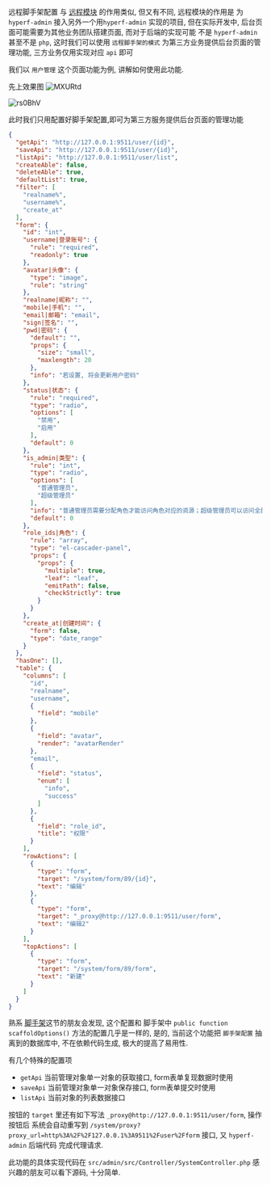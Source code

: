远程脚手架配置 与 [远程模块](https://hyperf-admin.github.io/hyperf-admin/#/backend/remote_module) 的作用类似, 但又有不同, 远程模块的作用是 为 `hyperf-admin` 接入另外一个用`hyperf-admin` 实现的项目, 但在实际开发中, 后台页面可能需要为其他业务团队搭建页面, 而对于后端的实现可能 不是 `hyperf-admin` 甚至不是 `php`, 这时我们可以使用 `远程脚手架的模式` 为第三方业务提供后台页面的管理功能, 三方业务仅用实现对应 `api` 即可

我们以 `用户管理` 这个页面功能为例, 讲解如何使用此功能.

先上效果图
![MXURtd](https://gitee.com/daodao97/asset/raw/master/uPic/MXURtd.png)

![rs0BhV](https://gitee.com/daodao97/asset/raw/master/uPic/rs0BhV.png)

此时我们只用配置好脚手架配置,即可为第三方服务提供后台页面的管理功能
```json
{
  "getApi": "http://127.0.0.1:9511/user/{id}",
  "saveApi": "http://127.0.0.1:9511/user/{id}",
  "listApi": "http://127.0.0.1:9511/user/list",
  "createAble": false,
  "deleteAble": true,
  "defaultList": true,
  "filter": [
    "realname%",
    "username%",
    "create_at"
  ],
  "form": {
    "id": "int",
    "username|登录账号": {
      "rule": "required",
      "readonly": true
    },
    "avatar|头像": {
      "type": "image",
      "rule": "string"
    },
    "realname|昵称": "",
    "mobile|手机": "",
    "email|邮箱": "email",
    "sign|签名": "",
    "pwd|密码": {
      "default": "",
      "props": {
        "size": "small",
        "maxlength": 20
      },
      "info": "若设置, 将会更新用户密码"
    },
    "status|状态": {
      "rule": "required",
      "type": "radio",
      "options": [
        "禁用",
        "启用"
      ],
      "default": 0
    },
    "is_admin|类型": {
      "rule": "int",
      "type": "radio",
      "options": [
        "普通管理员",
        "超级管理员"
      ],
      "info": "普通管理员需要分配角色才能访问角色对应的资源；超级管理员可以访问全部资源",
      "default": 0
    },
    "role_ids|角色": {
      "rule": "array",
      "type": "el-cascader-panel",
      "props": {
        "props": {
          "multiple": true,
          "leaf": "leaf",
          "emitPath": false,
          "checkStrictly": true
        }
      }
    },
    "create_at|创建时间": {
      "form": false,
      "type": "date_range"
    }
  },
  "hasOne": [],
  "table": {
    "columns": [
      "id",
      "realname",
      "username",
      {
        "field": "mobile"
      },
      {
        "field": "avatar",
        "render": "avatarRender"
      },
      "email",
      {
        "field": "status",
        "enum": [
          "info",
          "success"
        ]
      },
      {
        "field": "role_id",
        "title": "权限"
      }
    ],
    "rowActions": [
      {
        "type": "form",
        "target": "/system/form/89/{id}",
        "text": "编辑"
      },
      {
        "type": "form",
        "target": "_proxy@http://127.0.0.1:9511/user/form",
        "text": "编辑2"
      }
    ],
    "topActions": [
      {
        "type": "form",
        "target": "/system/form/89/form",
        "text": "新建"
      }
    ]
  }
}
```

熟系 [脚手架](https://hyperf-admin.github.io/hyperf-admin/#/backend/scaffold)这节的朋友会发现, 这个配置和 脚手架中 `public function scaffoldOptions()` 方法的配置几乎是一样的, 是的, 当前这个功能把 `脚手架配置` 抽离到的数据库中, 不在依赖代码生成, 极大的提高了易用性. 

有几个特殊的配置项
- `getApi` 当前管理对象单一对象的获取接口, form表单复现数据时使用
- `saveApi` 当前管理对象单一对象保存接口, form表单提交时使用
- `listApi` 当前对象的列表数据接口

按钮的 `target` 里还有如下写法 `_proxy@http://127.0.0.1:9511/user/form`, 操作按钮后 系统会自动重写到 `/system/proxy?proxy_url=http%3A%2F%2F127.0.0.1%3A9511%2Fuser%2Fform` 接口, 又 `hyperf-admin` 后端代码 完成代理请求.

此功能的具体实现代码在 `src/admin/src/Controller/SystemController.php` 感兴趣的朋友可以看下源码, 十分简单.

